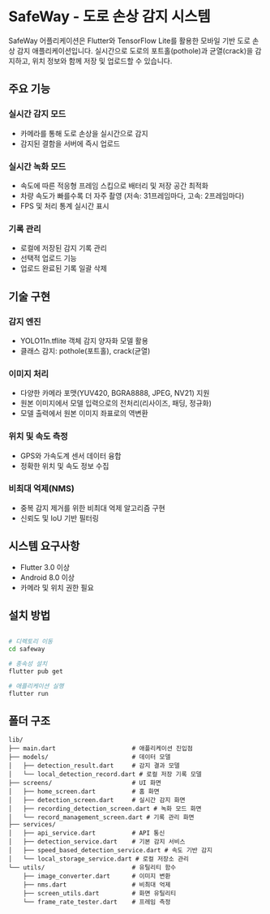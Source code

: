 # SafeWay - 도로 손상 감지 시스템

SafeWay 어플리케이션은 Flutter와 TensorFlow Lite를 활용한 모바일 기반 도로 손상 감지 애플리케이션입니다. 실시간으로 도로의 포트홀(pothole)과 균열(crack)을 감지하고, 위치 정보와 함께 저장 및 업로드할 수 있습니다.

## 주요 기능

### 실시간 감지 모드
- 카메라를 통해 도로 손상을 실시간으로 감지
- 감지된 결함을 서버에 즉시 업로드

### 실시간 녹화 모드
- 속도에 따른 적응형 프레임 스킵으로 배터리 및 저장 공간 최적화
- 차량 속도가 빠를수록 더 자주 촬영 (저속: 31프레임마다, 고속: 2프레임마다)
- FPS 및 처리 통계 실시간 표시

### 기록 관리
- 로컬에 저장된 감지 기록 관리
- 선택적 업로드 기능
- 업로드 완료된 기록 일괄 삭제

## 기술 구현

### 감지 엔진
- YOLO11n.tflite 객체 감지 양자화 모델 활용
- 클래스 감지: pothole(포트홀), crack(균열)

### 이미지 처리
- 다양한 카메라 포맷(YUV420, BGRA8888, JPEG, NV21) 지원
- 원본 이미지에서 모델 입력으로의 전처리(리사이즈, 패딩, 정규화)
- 모델 출력에서 원본 이미지 좌표로의 역변환

### 위치 및 속도 측정
- GPS와 가속도계 센서 데이터 융합
- 정확한 위치 및 속도 정보 수집

### 비최대 억제(NMS)
- 중복 감지 제거를 위한 비최대 억제 알고리즘 구현
- 신뢰도 및 IoU 기반 필터링


## 시스템 요구사항

- Flutter 3.0 이상
- Android 8.0 이상
- 카메라 및 위치 권한 필요

## 설치 방법

```bash

# 디렉토리 이동
cd safeway

# 종속성 설치
flutter pub get

# 애플리케이션 실행
flutter run
```

## 폴더 구조

```
lib/
├── main.dart                     # 애플리케이션 진입점
├── models/                       # 데이터 모델
│   ├── detection_result.dart     # 감지 결과 모델
│   └── local_detection_record.dart # 로컬 저장 기록 모델
├── screens/                      # UI 화면
│   ├── home_screen.dart          # 홈 화면
│   ├── detection_screen.dart     # 실시간 감지 화면
│   ├── recording_detection_screen.dart # 녹화 모드 화면
│   └── record_management_screen.dart # 기록 관리 화면
├── services/
│   ├── api_service.dart          # API 통신
│   ├── detection_service.dart    # 기본 감지 서비스
│   ├── speed_based_detection_service.dart # 속도 기반 감지
│   └── local_storage_service.dart # 로컬 저장소 관리
└── utils/                        # 유틸리티 함수
    ├── image_converter.dart      # 이미지 변환
    ├── nms.dart                  # 비최대 억제
    ├── screen_utils.dart         # 화면 유틸리티
    └── frame_rate_tester.dart    # 프레임 측정
```
